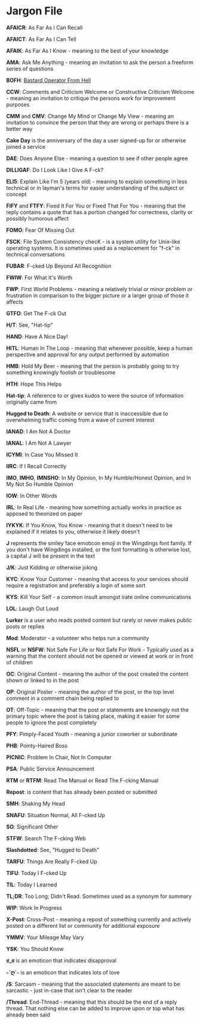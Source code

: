# **Jargon File**

**AFAICR**: As Far As I Can Recall

**AFAICT**: As Far As I Can Tell

**AFAIK**: As Far As I Know - meaning to the best of your knowledge

**AMA**: Ask Me Anything - meaning an invitation to ask the person a freeform series of questions

**BOFH**: [Bastard Operator From Hell](http://www.bofharchive.com/)

**CCW**: Comments and Criticism Welcome or Constructive Criticism Welcome - meaning an invitation to critique the persons work for improvement purposes

**CMM** and **CMV**: Change My Mind or Change My View - meaning an invitation to convince the person that they are wrong or perhaps there is a better way

**Cake Day** is the anniversary of the day a user signed-up for or otherwise joined a service

**DAE**: Does Anyone Else - meaning a question to see if other people agree

**DILLIGAF**: Do I Look Like I Give A F-ck?

**ELI5**: Explain Like I'm 5 (years old) - meaning to explain something in less technical or in layman's terms for easier understanding of the subject or concept

**FIFY** and **FTFY**: Fixed It For You or Fixed That For You - meaning that the reply contains a quote that has a portion changed for correctness, clarity or possibly humorous affect

**FOMO**: Fear Of Missing Out

**FSCK**: File System Consistency checK - is a system utility for Unix-like operating systems. It is sometimes used as a replacement for "f-ck" in technical conversations

**FUBAR**: F-cked Up Beyond All Recognition

**FWIW**: For What It's Worth

**FWP**: First World Problems - meaning a relatively trivial or minor problem or frustration in comparison to the bigger picture or a larger group of those it affects

**GTFO**: Get The F-ck Out

**H/T**: See, "Hat-tip"

**HAND**: Have A Nice Day!

**HITL**: Human In The Loop - meaning that whenever possible, keep a human perspective and approval for any output performed by automation

**HMB**: Hold My Beer - meaning that the person is probably going to try something knowingly foolish or troublesome

**HTH**: Hope This Helps

**Hat-tip**: A reference to or gives kudos to were the source of information originally came from

**Hugged to Death**: A website or service that is inaccessible due to overwhelming traffic coming from a wave of current interest

**IANAD**: I Am Not A Doctor

**IANAL**: I Am Not A Lawyer

**ICYMI**: In Case You Missed It

**IIRC**: If I Recall Correctly

**IMO**, **IMHO**, **IMNSHO**: In My Opinion, In My Humble/Honest Opinion, and In My Not So Humble Opinion

**IOW**: In Other Words

**IRL**: In Real Life - meaning how something actually works in practice as apposed to theorized on paper

**IYKYK**: If You Know, You Know - meaning that it doesn't need to be explained if it relates to you, otherwise it likely doesn't

**J** represents the smiley face emoticon emoji in the Wingdings font family. If you don't have Wingdings installed, or the font formatting is otherwise lost, a capital J will be present in the text

**J/K**: Just Kidding or otherwise joking

**KYC**: Know Your Customer - meaning that access to your services should require a registration and preferably a login of some sort

**KYS**: Kill Your Self - a common insult amongst irate online communications

**LOL**: Laugh Out Loud

**Lurker** is a user who reads posted content but rarely or never makes public posts or replies

**Mod**: Moderator - a volunteer who helps run a community

**NSFL** or **NSFW**: Not Safe For Life or Not Safe For Work  - Typically used as a warning that the content should not be opened or viewed at work or in front of children

**OC**: Original Content - meaning the author of the post created the content shown or linked to in the post

**OP**: Original Poster - meaning the author of the post, or the top level comment in a comment chain being replied to

**OT**: Off-Topic - meaning that the post or statements are knowingly not the primary topic where the post is taking place, making it easier for some people to ignore the post completely

**PFY**: Pimply-Faced Youth - meaning a junior coworker or subordinate

**PHB**: Pointy-Haired Boss

**PICNIC**: Problem In Chair, Not In Computer

**PSA**: Public Service Announcement

**RTM** or **RTFM**: Read The Manual or Read The F-cking Manual

**Repost**: is content that has already been posted or submitted

**SMH**: Shaking My Head

**SNAFU**: Situation Normal, All F-cked Up

**SO**: Significant Other

**STFW**: Search The F-cking Web

**Slashdotted**: See, "Hugged to Death"

**TARFU**: Things Are Really F-cked Up

**TIFU**: Today I F-cked Up

**TIL**: Today I Learned

**TL;DR**: Too Long; Didn't Read. Sometimes used as a synonym for summary

**WIP**: Work In Progress

**X-Post**: Cross-Post - meaning a repost of something currently and actively posted on a different list or community for additional exposure

**YMMV**: Your Mileage May Vary

**YSK**: You Should Know

**ಠ_ಠ** is an emoticon that indicates disapproval

**-`ღ´-** is an emoticon that indicates lots of love

**/S**: Sarcasm - meaning that the associated statements are meant to be sarcastic - just in-case that isn't clear to the reader

**/Thread**: End-Thread - meaning that this should be the end of a reply thread. That nothing else can be added to improve upon or top what has already been said
